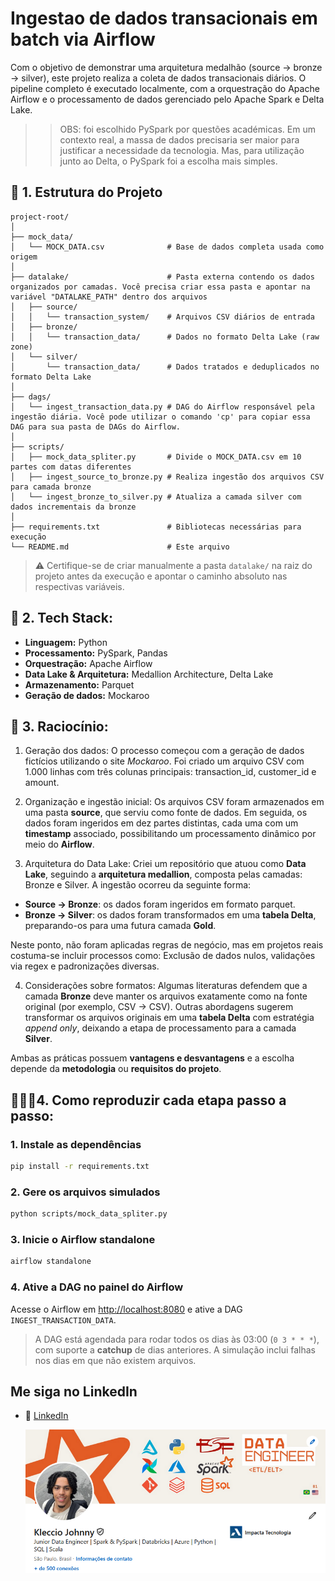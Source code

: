 # Ingestao de dados transacionais em batch via Airflow

Com o objetivo de demonstrar uma arquitetura medalhão (source → bronze → silver), este projeto realiza a coleta de dados transacionais diários. O pipeline completo é executado localmente, com a orquestração do Apache Airflow e o processamento de dados gerenciado pelo Apache Spark e Delta Lake.

>>OBS: foi escolhido PySpark por questões académicas. Em um contexto real, a massa de dados precisaria ser maior para justificar a necessidade da tecnologia. Mas, para utilização junto ao Delta, o PySpark foi a escolha mais simples.

## 📂 1. Estrutura do Projeto

```
project-root/
│
├── mock_data/
│   └── MOCK_DATA.csv              # Base de dados completa usada como origem
│
├── datalake/                      # Pasta externa contendo os dados organizados por camadas. Você precisa criar essa pasta e apontar na variável "DATALAKE_PATH" dentro dos arquivos
│   ├── source/
│   │   └── transaction_system/    # Arquivos CSV diários de entrada
│   ├── bronze/
│   │   └── transaction_data/      # Dados no formato Delta Lake (raw zone)
│   └── silver/
│       └── transaction_data/      # Dados tratados e deduplicados no formato Delta Lake
│
├── dags/
│   └── ingest_transaction_data.py # DAG do Airflow responsável pela ingestão diária. Você pode utilizar o comando 'cp' para copiar essa DAG para sua pasta de DAGs do Airflow.
│
├── scripts/
│   ├── mock_data_spliter.py       # Divide o MOCK_DATA.csv em 10 partes com datas diferentes
│   ├── ingest_source_to_bronze.py # Realiza ingestão dos arquivos CSV para camada bronze
│   └── ingest_bronze_to_silver.py # Atualiza a camada silver com dados incrementais da bronze
│
├── requirements.txt               # Bibliotecas necessárias para execução
└── README.md                      # Este arquivo
```

> ⚠️ Certifique-se de criar manualmente a pasta `datalake/` na raiz do projeto antes da execução e apontar o caminho absoluto nas respectivas variáveis.


## 🧰 2. Tech Stack:

- **Linguagem:** Python
- **Processamento:** PySpark, Pandas
- **Orquestração:** Apache Airflow
- **Data Lake & Arquitetura:** Medallion Architecture, Delta Lake
- **Armazenamento:** Parquet
- **Geração de dados:** Mockaroo

## 🧠 3. Raciocínio:

1. Geração dos dados: 
O processo começou com a geração de dados fictícios utilizando o site _Mockaroo_. Foi criado um arquivo CSV com 1.000 linhas com três colunas principais: transaction_id, customer_id e amount. 

2. Organização e ingestão inicial:
Os arquivos CSV foram armazenados em uma pasta **source**, que serviu como fonte de dados. Em seguida, os dados foram ingeridos em dez partes distintas, cada uma com um **timestamp** associado, possibilitando um processamento dinâmico por meio do **Airflow**.

3. Arquitetura do Data Lake:
Criei um repositório que atuou como **Data Lake**, seguindo a **arquitetura medallion**, composta pelas camadas: Bronze e Silver. A ingestão ocorreu da seguinte forma: 
- **Source → Bronze**: os dados foram ingeridos em formato parquet. 
- **Bronze → Silver**: os dados foram transformados em uma **tabela Delta**, preparando-os para uma futura camada **Gold**.

Neste ponto, não foram aplicadas regras de negócio, mas em projetos reais costuma-se incluir processos como: Exclusão de dados nulos, validações via regex e padronizações diversas.

4. Considerações sobre formatos:
Algumas literaturas defendem que a camada **Bronze** deve manter os arquivos exatamente como na fonte original (por exemplo, CSV → CSV). Outras abordagens sugerem transformar os arquivos originais em uma **tabela Delta** com estratégia _append only_, deixando a etapa de processamento para a camada **Silver**.

Ambas as práticas possuem **vantagens e desvantagens** e a escolha depende da **metodologia** ou **requisitos do projeto**.

## 👩🏽‍💻4. Como reproduzir cada etapa passo a passo:

### 1. Instale as dependências
```bash
pip install -r requirements.txt
```

### 2. Gere os arquivos simulados
```bash
python scripts/mock_data_spliter.py
```

### 3. Inicie o Airflow standalone
```bash
airflow standalone
```

### 4. Ative a DAG no painel do Airflow
Acesse o Airflow em [http://localhost:8080](http://localhost:8080) e ative a DAG `INGEST_TRANSACTION_DATA`.

> A DAG está agendada para rodar todos os dias às 03:00 (`0 3 * * *`), com suporte a **catchup** de dias anteriores. A simulação inclui falhas nos dias em que não existem arquivos.

## Me siga no LinkedIn

- 📲 [LinkedIn](https://www.linkedin.com/in/kleccio/)
  
  ![LinkedInProfile](imagens/LinkedInProfile.png)
